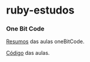 # ruby-estudos
 
### One Bit Code
[Resumos](https://github.com/Elisangelamsilva/ruby-estudos/blob/master/oneBitCode/README.md) das aulas oneBitCode.

[Código](https://github.com/Elisangelamsilva/ruby-estudos/tree/master/oneBitCode/aulas) das aulas.